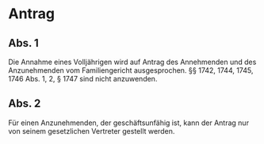 # Antrag



## Abs. 1

 Die Annahme eines Volljährigen wird auf Antrag des Annehmenden und des Anzunehmenden vom Familiengericht ausgesprochen. §§ 1742, 1744, 1745, 1746 Abs. 1, 2, § 1747 sind nicht anzuwenden.

## Abs. 2

 Für einen Anzunehmenden, der geschäftsunfähig ist, kann der Antrag nur von seinem gesetzlichen Vertreter gestellt werden. 

